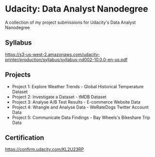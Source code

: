 # Udacity: Data Analyst Nanodegree
A collection of my project submissions for Udacity's Data Analyst Nanodegree

## Syllabus
https://s3-us-west-2.amazonaws.com/udacity-printer/production/syllabus/syllabus-nd002-10.0.0-en-us.pdf

## Projects
* Project 1: Explore Weather Trends - Global Historical Temperature Dataset
* Project 2: Investigate a Dataset - tMDB Dataset
* Project 3: Analyse A/B Test Results - E-commerce Website Data
* Project 4: Wrangle and Analyse Data - WeRateDogs Twitter Account Data
* Project 5: Communicate Data Findings - Bay Wheels's Bikeshare Trip Data

## Certification
https://confirm.udacity.com/KL2U23RP